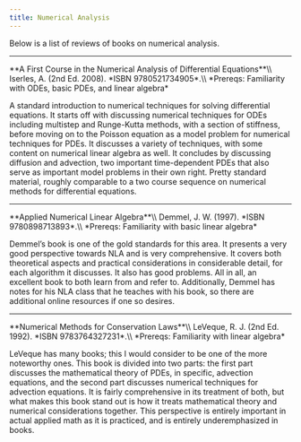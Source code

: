 ```yaml
---
title: Numerical Analysis
---
```


Below is a list of reviews of books on numerical analysis.

<hr>
**A First Course in the Numerical Analysis of Differential Equations**\\
Iserles, A. (2nd Ed. 2008). *ISBN 9780521734905*.\\
*Prereqs: Familiarity with ODEs, basic PDEs, and linear algebra*

A standard introduction to numerical techniques for solving differential equations. It starts off with discussing numerical techniques for ODEs including multistep and Runge-Kutta methods, with a section of stiffness, before moving on to the Poisson equation as a model problem for numerical techniques for PDEs. It discusses a variety of techniques, with some content on numerical linear algebra as well. It concludes by discussing diffusion and advection, two important time-dependent PDEs that also serve as important model problems in their own right. Pretty standard material, roughly comparable to a two course sequence on numerical methods for differential equations. 

<hr>
**Applied Numerical Linear Algebra**\\
Demmel, J. W. (1997). *ISBN 9780898713893*.\\ 
*Prereqs: Familiarity with basic linear algebra*

Demmel’s book is one of the gold standards for this area. It presents a very good perspective towards NLA and is very comprehensive. It covers both theoretical aspects and practical considerations in considerable detail, for each algorithm it discusses. It also has good problems. All in all, an excellent book to both learn from and refer to. Additionally, Demmel has notes for his NLA class that he teaches with his book, so there are additional online resources if one so desires. 

<hr>
**Numerical Methods for Conservation Laws**\\
LeVeque, R. J. (2nd Ed. 1992). *ISBN 9783764327231*.\\
*Prereqs: Familiarity with linear algebra*

LeVeque has many books; this I would consider to be one of the more noteworthy ones. This book is divided into two parts: the first part discusses the mathematical theory of PDEs, in specific, advection equations, and the second part discusses numerical techniques for advection equations. It is fairly comprehensive in its treatment of both, but what makes this book stand out is how it treats mathematical theory and numerical considerations together. This perspective is entirely important in actual applied math as it is practiced, and is entirely underemphasized in books. 
